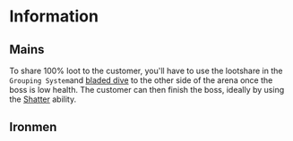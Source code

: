 # Information

## Mains
To share 100% loot to the customer, you'll have to use the lootshare in the `Grouping System`and [bladed dive](https://runescape.wiki/w/Bladed_Dive) to the other side of the arena once the boss is low health. The customer can then finish the boss, ideally by using the [Shatter](https://runescape.wiki/w/Shatter) ability.

## Ironmen
